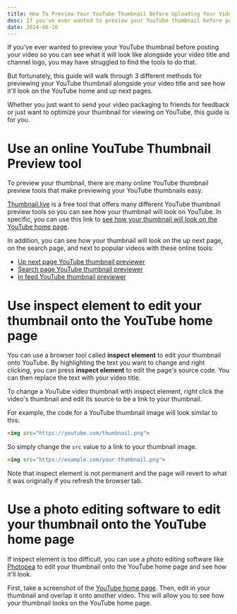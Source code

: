 ```yaml
---
title: How To Preview Your YouTube Thumbnail Before Uploading Your Video
desc: If you've ever wanted to preview your YouTube thumbnail before posting your video so you can see what it will look like alongside your video title and channel logo, you may have struggled to find the tools to do that. Whether you just want to send your video packaging to friends for feedback or just want to optimize your thumbnail for viewing on YouTube, this guide is for you.
date: 2024-06-16
---
```


If you've ever wanted to preview your YouTube thumbnail before posting your video so you can see what it will look like alongside your video title and channel logo, you may have struggled to find the tools to do that.

But fortunately, this guide will walk through 3 different methods for previewing your YouTube thumbnail alongside your video title and see how it'll look on the YouTube home and up next pages.

Whether you just want to send your video packaging to friends for feedback or just want to optimize your thumbnail for viewing on YouTube, this guide is for you.

# Use an online YouTube Thumbnail Preview tool

To preview your thumbnail, there are many online YouTube thumbnail preview tools that make previewing your YouTube thumbnails easy.

[Thumbnail.live](/) is a free tool that offers many different YouTube thumbnail preview tools so you can see how your thumbnail will look on YouTube. In specific, you can use this link to [see how your thumbnail will look on the YouTube home page](/).

In addition, you can see how your thumbnail will look on the up next page, on the search page, and next to popular videos with these online tools:

- [Up next page YouTube thumbnail previewer](/up-next/)
- [Search page YouTube thumbnail previewer](/search/)
- [In feed YouTube thumbnail previewer](/feed/)

# Use inspect element to edit your thumbnail onto the YouTube home page

You can use a browser tool called **inspect element** to edit your thumbnail onto YouTube. By highlighting the text you want to change and right clicking, you can press **inspect element** to edit the page's source code. You can then replace the text with your video title.

To change a YouTube video thumbnail with inspect element, right click the video's thumbnail and edit its source to be a link to your thumbnail.

For example, the code for a YouTube thumbnail image will look similar to this:

```html
<img src="https://youtube.com/thumbnail.png">
```

So simply change the `src` value to a link to your thumbnail image.

```html
<img src="https://example.com/your-thumbnail.png">
```

Note that inspect element is not permanent and the page will revert to what it was originally if you refresh the browser tab.

# Use a photo editing software to edit your thumbnail onto the YouTube home page

If inspect element is too difficult, you can use a photo editing software like [Photopea](https://www.photopea.com/) to edit your thumbnail onto the YouTube home page and see how it'll look.

First, take a screenshot of the [YouTube home page](https://www.youtube.com/). Then, edit in your thumbnail and overlap it onto another video. This will allow you to see how your thumbnail looks on the YouTube home page.